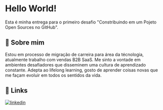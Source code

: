
# Hello World!

Esta é minha entrega para o primeiro desafio "Constribuindo em um Pojeto Open Sources no GitHub".



## 🚀 Sobre mim
Estou em processo de migração de carreira para área da técnologia, atualmente trabalho com vendas B2B SaaS. Me sinto a vontade em ambientes desafiadores que disseminem uma cultura de aprendizado constante. Adepta ao lifelong learning, gosto de aprender coisas novas que me façam evoluir em todos os sentidos da vida.



## 🔗 Links

[![linkedin](https://img.shields.io/badge/linkedin-0A66C2?style=for-the-badge&logo=linkedin&logoColor=white)](https://www.linkedin.com/in/karlavale/)


